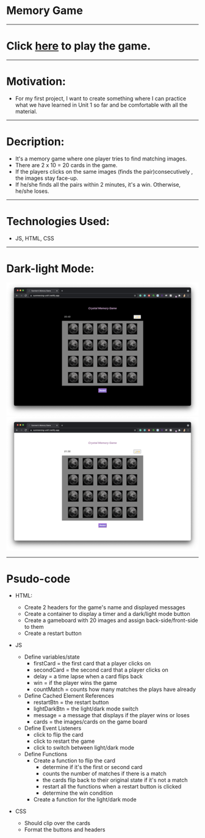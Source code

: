 # Memory Game
-------------------------------------------------------
# Click [here](summerxing-unit1.netlify.app) to play the game.
-------------------------------------------------------
# Motivation: 
- For my first project, I want to create something where I can practice what we have learned in Unit 1 so far and be comfortable with all the material. 
-------------------------------------------------------
# Decription: 
- It's a memory game where one player tries to find matching images. 
- There are 2 x 10 = 20 cards in the game.
- If the players clicks on the same images (finds the pair)consecutively , the images stay face-up. 
- If he/she finds all the pairs within 2 minutes, it's a win. Otherwise, he/she loses. 

-------------------------------------------------------

# Technologies Used: 
- JS, HTML, CSS

-------------------------------------------------------
 # Dark-light Mode:
 ![light-mode](../screenshots/dark-mode.png)
 ![dark-mode](../screenshots/light-mode.png)

-------------------------------------------------------
# Psudo-code

- HTML:
  - Create 2 headers for the game's name and displayed messages
  - Create a container to display a timer and a dark/light mode button
  - Create a gameboard with 20 images and assign back-side/front-side to them
  - Create a restart button

- JS
  - Define variables/state
    - firstCard = the first card that a player clicks on
    - secondCard = the second card that a player clicks on
    - delay = a time lapse when a card flips back 
    - win = if the player wins the game
    - countMatch = counts how many matches the plays have already
  - Define Cached Element References
    - restartBtn = the restart button
    - lightDarkBtn = the light/dark mode switch
    - message = a message that displays if the player wins or loses
    - cards = the images/cards on the game board
  - Define Event Listeners
    - click to flip the card
    - click to restart the game
    - click to switch between light/dark mode
  - Define Functions
    - Create a function to flip the card
      - determine if it's the first or second card
      - counts the number of matches if there is a match
      - the cards flip back to their original state if it's not a match
      - restart all the functions when a restart button is clicked
      - determine the win condition
    - Create a function for the light/dark mode

- CSS
  - Should clip over the cards
  - Format the buttons and headers









